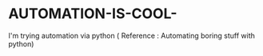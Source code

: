 # AUTOMATION-IS-COOL-
I'm trying automation via python ( Reference : Automating boring stuff with python)
